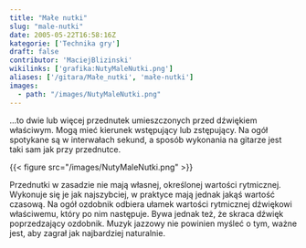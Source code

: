 ```yaml
---
title: "Małe nutki"
slug: "male-nutki"
date: 2005-05-22T16:58:16Z
kategorie: ['Technika gry']
draft: false
contributor: 'MaciejBlizinski'
wikilinks: ['grafika:NutyMaleNutki.png']
aliases: ['/gitara/Małe_nutki', 'małe-nutki']
images:
  - path: "/images/NutyMaleNutki.png"
---
```

...to dwie lub więcej przednutek umieszczonych przed dźwiękiem
właściwym. Mogą mieć kierunek wstępujący lub zstępujący. Na ogół
spotykane są w interwałach sekund, a sposób wykonania na gitarze jest
taki sam jak przy przednutce.

{{< figure src="/images/NutyMaleNutki.png" >}}

Przednutki w zasadzie nie mają własnej, określonej wartości rytmicznej.
Wykonuje się je jak najszybciej, w praktyce mają jednak jakąś wartość
czasową. Na ogół ozdobnik odbiera ułamek wartości rytmicznej dźwiękowi
właściwemu, który po nim następuje. Bywa jednak też, że skraca dźwięk
poprzedzający ozdobnik. Muzyk jazzowy nie powinien myśleć o tym, ważne
jest, aby zagrał jak najbardziej naturalnie.

